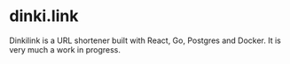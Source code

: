 # dinki.link

Dinkilink is a URL shortener built with React, Go, Postgres and Docker.
It is very much a work in progress.
